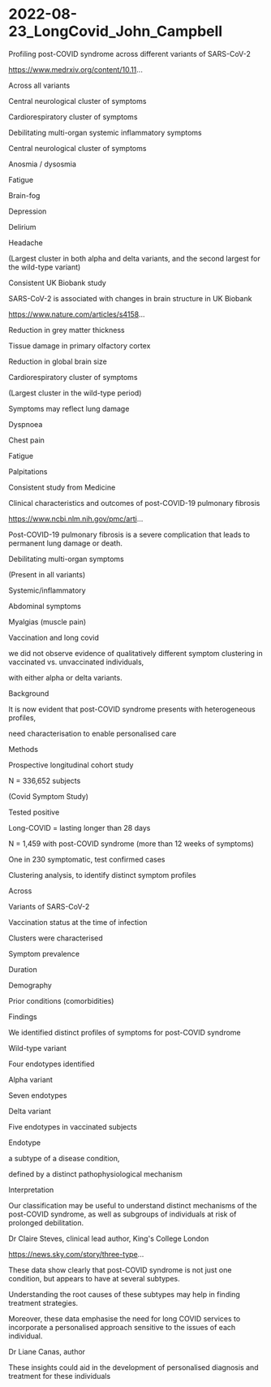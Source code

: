 # 2022-08-23_LongCovid_John_Campbell
Profiling post-COVID syndrome across different variants of SARS-CoV-2

https://www.medrxiv.org/content/10.11...

Across all variants

Central neurological cluster of symptoms

Cardiorespiratory cluster of symptoms

Debilitating multi-organ systemic inflammatory symptoms

Central neurological cluster of symptoms

Anosmia / dysosmia

Fatigue

Brain-fog

Depression

Delirium

Headache

(Largest cluster in both alpha and delta variants, and the second largest for the wild-type variant)

Consistent UK Biobank study

SARS-CoV-2 is associated with changes in brain structure in UK Biobank

https://www.nature.com/articles/s4158...

Reduction in grey matter thickness

Tissue damage in primary olfactory cortex

Reduction in global brain size 

Cardiorespiratory cluster of symptoms

(Largest cluster in the wild-type period)

Symptoms may reflect lung damage

Dyspnoea

Chest pain

Fatigue

Palpitations

Consistent study from Medicine

Clinical characteristics and outcomes of post-COVID-19 pulmonary fibrosis

https://www.ncbi.nlm.nih.gov/pmc/arti...

Post-COVID-19 pulmonary fibrosis is a severe complication that leads to permanent lung damage or death.

Debilitating multi-organ symptoms

(Present in all variants)

Systemic/inflammatory

Abdominal symptoms

Myalgias (muscle pain)

Vaccination and long covid

we did not observe evidence of qualitatively different symptom clustering in vaccinated vs. unvaccinated individuals, 

with either alpha or delta variants. 

Background

It is now evident that post-COVID syndrome presents with heterogeneous profiles,

need characterisation to enable personalised care

Methods

Prospective longitudinal cohort study

N = 336,652 subjects

(Covid Symptom Study)

Tested positive

Long-COVID = lasting longer than 28 days

N = 1,459 with post-COVID syndrome (more than 12 weeks of symptoms)

One in 230 symptomatic, test confirmed cases

Clustering analysis, to identify distinct symptom profiles

Across

Variants of SARS-CoV-2

Vaccination status at the time of infection

Clusters were characterised

Symptom prevalence

Duration

Demography

Prior conditions (comorbidities)

Findings

We identified distinct profiles of symptoms for post-COVID syndrome

Wild-type variant

Four endotypes identified

Alpha variant

Seven endotypes

Delta variant

Five endotypes in vaccinated subjects

Endotype

a subtype of a disease condition, 

defined by a distinct pathophysiological mechanism

Interpretation 

Our classification may be useful to understand distinct mechanisms of the post-COVID syndrome, as well as subgroups of individuals at risk of prolonged debilitation.

Dr Claire Steves, clinical lead author, King's College London

https://news.sky.com/story/three-type...

These data show clearly that post-COVID syndrome is not just one condition, but appears to have at several subtypes.

Understanding the root causes of these subtypes may help in finding treatment strategies.

Moreover, these data emphasise the need for long COVID services to incorporate a personalised approach sensitive to the issues of each individual.

Dr Liane Canas, author

These insights could aid in the development of personalised diagnosis and treatment for these individuals